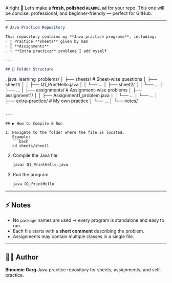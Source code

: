Alright 🚀 Let’s make a **fresh, polished `README.md`** for your repo.
This one will be concise, professional, and beginner-friendly — perfect for GitHub.

---

```markdown
# Java Practice Repository

This repository contains my **Java practice programs**, including:
- 📘 Practice **sheets** given by mam  
- 📝 **Assignments**  
- 💡 **Extra practice** problems I add myself  

---

## 📂 Folder Structure

```
.
java_learning_problems/
│
├── sheets/                   # Sheet-wise questions
│   ├── sheet1/
│   │   ├── Q1\_PrintHello.java
│   │   └── ...
│   ├── sheet2/
│   │   └── ...
│   └── ...
│
├── assignments/              # Assignment-wise problems
│   ├── assignment1/
│   │   ├── Assignment1\_problem.java
│   │   └── ...
│   └── ...
│
├── extra-practice/           # My own practice
│   └── ...
│
└── notes/

```

---

## ▶️ How to Compile & Run

1. Navigate to the folder where the file is located.  
   Example:
   ```bash
   cd sheets/sheet1
````

2. Compile the Java file:

   ```bash
   javac Q1_PrintHello.java
   ```

3. Run the program:

   ```bash
   java Q1_PrintHello
   ```

---



## ⚡ Notes

* No `package` names are used → every program is standalone and easy to run.
* Each file starts with a **short comment** describing the problem.
* Assignments may contain multiple classes in a single file.

---

## 👨‍💻 Author

**Bhoumic Garg**
Java practice repository for sheets, assignments, and self-practice.


